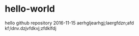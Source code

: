 # hello-world
hello github repository
2016-11-15
aerhgljearhgj;laergfdzn;afd
kf;ldnv.dzjvfdkvj;zfdklfdj
